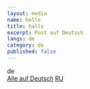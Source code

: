 ```yaml
---
layout: media
name: hello
title: hallo
excerpt: Post auf Deutsch
langs: de
category: de
published: false
---
```


<div class="tiles">
de
</div><!-- /.tiles -->
 <a href="/de/" class="btn-inverse">Alle auf Deutsch</a> <a href="/ru/primerru/" class="btn-inverse">RU</a>
